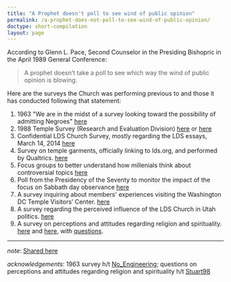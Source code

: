 ```yaml
---
title: "A Prophet doesn't poll to see wind of public opinion"
permalink: /a-prophet-does-not-poll-to-see-wind-of-public-opinion/
doctype: short-compilation
layout: page
---
```


According to Glenn L. Pace, Second Counselor in the Presiding Bishopric in the April 1989 General Conference:

> A prophet doesn’t take a poll to see which way the wind of public opinion is blowing.

Here are the surveys the Church was performing previous to and those it has conducted following that statement:

1. 1963 "We are in the midst of a survey looking toward the possibility of admitting Negroes" [here](http://www.blacklds.org/wp-content/uploads/nyt.pdf)
1. 1988 Temple Survey (Research and Evaluation Division) [here](
https://drive.google.com/file/d/0B3IkLXv-jPlVTHJBeEFRNXN3RWc/view) or [here](http://www.scribd.com/doc/76542947/1988-Temple-Survey)
1. Confidential LDS Church Survey, mostly regarding the LDS essays, March 14, 2014 [here](https://docs.google.com/file/d/0B0cHQPe2_G8fUnU1d2tWTFRURGs/edit?pli=1)
1. Survey on temple garments, officially linking to lds.org, and performed by Qualtrics. [here](http://www.ibtimes.com/mormon-women-speak-out-new-lds-survey-temple-garments-1800906)
1. Focus groups to better understand how millenials think about controversial topics [here](https://imgur.com/Ob23PRe)
1. Poll from the Presidency of the Seventy to monitor the impact of the focus on Sabbath day observance [here](https://www.reddit.com/r/exmormon/comments/46n0xq/yet_another_poll_from_the_people_who_dont_take_a/)
1. A survey inquiring about members' experiences visiting the Washington DC Temple Visitors’ Center. [here](https://mormonleaks.io/wiki/documents/5/55/Survey_DC_Temple_Visitors_Center.pdf)
1. A survey regarding the perceived influence of the LDS Church in Utah politics. [here](https://mormonleaks.io/wiki/documents/1/1b/The_LDS_Church_In_Utah_Politics_Survey_Results.pdf)
1. A survey on perceptions and attitudes regarding religion and spirituality.  [here](https://www.reddit.com/r/exmormon/comments/9bv8pb/my_wife_just_received_this_email_from_the_church/) and [here](https://www.reddit.com/r/exmormon/comments/99r7o7/anyone_else_get_this_church_survey_emailed_to_them/), with [questions](https://imgur.com/a/P06h2FO).

---

*note*: [Shared here](https://www.reddit.com/r/exmormon/comments/3lzsn2/a_prophet_doesnt_take_a_poll_to_see_which_way_the/)

*acknowledgements*: 1963 survey h/t [No_Engineering](https://www.reddit.com/r/exmormon/comments/9j6ziv/my_brother_a_high_ranking_byu_professor_just_told/e6p55b9/); questions on perceptions and attitudes regarding religion and spirituality h/t [Stuart98](https://www.reddit.com/r/exmormon/comments/99r7o7/anyone_else_get_this_church_survey_emailed_to_them/)
